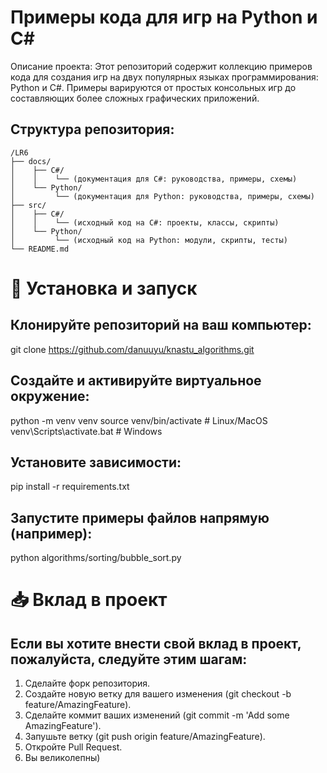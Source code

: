 # Примеры кода для игр на Python и C#

Описание проекта:
Этот репозиторий содержит коллекцию примеров кода для создания игр на двух популярных языках программирования: Python и C#. Примеры варируются от простых консольных игр до составляющих более сложных графических приложений.

## Структура репозитория:
    /LR6
    ├── docs/
    │    ├── C#/
    │    │    └── (документация для C#: руководства, примеры, схемы)
    │    └── Python/
    │         └── (документация для Python: руководства, примеры, схемы)
    ├── src/
    │    ├── C#/
    │    │    └── (исходный код на C#: проекты, классы, скрипты)
    │    └── Python/
    │         └── (исходный код на Python: модули, скрипты, тесты)
    └── README.md


# 🚀 Установка и запуск
## Клонируйте репозиторий на ваш компьютер:
git clone https://github.com/danuuyu/knastu_algorithms.git

## Создайте и активируйте виртуальное окружение:
python -m venv venv
source venv/bin/activate  # Linux/MacOS
venv\Scripts\activate.bat  # Windows

## Установите зависимости:
pip install -r requirements.txt

## Запустите примеры файлов напрямую (например):
python algorithms/sorting/bubble_sort.py

# 📥 Вклад в проект

## Если вы хотите внести свой вклад в проект, пожалуйста, следуйте этим шагам:

1) Сделайте форк репозитория.
2) Создайте новую ветку для вашего изменения (git checkout -b feature/AmazingFeature).
3) Сделайте коммит ваших изменений (git commit -m 'Add some AmazingFeature').
4) Запушьте ветку (git push origin feature/AmazingFeature).
5) Откройте Pull Request.
6) Вы великолепны)
